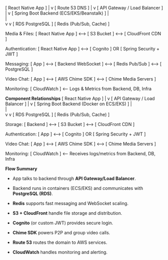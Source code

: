 [ React Native App ]
        |
        v
[ Route 53 DNS ]
        |
        v
[ API Gateway / Load Balancer ]
        |
        v
[ Spring Boot Backend (ECS/EKS/Beanstalk) ]
        |                            \
        |                              \
        v                              v
[ RDS PostgreSQL ]      [ Redis (Pub/Sub, Cache) ]

Media & Files:
[ React Native App ] <--> [ S3 Bucket ] <--> [ CloudFront CDN ]

Authentication:
[ React Native App ] <--> [ Cognito ] OR [ Spring Security + JWT ]

Messaging:
[ App ] <--> [ Backend WebSocket ] <--> [ Redis Pub/Sub ] <--> [ PostgreSQL ]

Video Chat:
[ App ] <--> [ AWS Chime SDK ] <--> [ Chime Media Servers ]

Monitoring:
[ CloudWatch ] <-- Logs & Metrics from Backend, DB, Infra

**Component Relationships**
[ React Native App ]
        |
        v
[ API Gateway / Load Balancer ]
        |
        v
[ Spring Boot Backend (Docker on ECS/EKS) ]
        |                            \
        |                              \
        v                              v
[ RDS PostgreSQL ]      [ Redis (Pub/Sub, Cache) ]

Storage:
[ Backend ] <--> [ S3 Bucket ] <--> [ CloudFront CDN ]

Authentication:
[ App ] <--> [ Cognito ] OR [ Spring Security + JWT ]

Video Chat:
[ App ] <--> [ AWS Chime SDK ] <--> [ Chime Media Servers ]

Monitoring:
[ CloudWatch ] <-- Receives logs/metrics from Backend, DB, Infra


**Flow Summary**
- App talks to backend through **API Gateway/Load Balancer**.
    
- Backend runs in containers (ECS/EKS) and communicates with **PostgreSQL (RDS)**.
    
- **Redis** supports fast messaging and WebSocket scaling.
    
- **S3 + CloudFront** handle file storage and distribution.
    
- **Cognito** (or custom JWT) provides secure login.
    
- **Chime SDK** powers P2P and group video calls.
    
- **Route 53** routes the domain to AWS services.
    
- **CloudWatch** handles monitoring and alerting.
